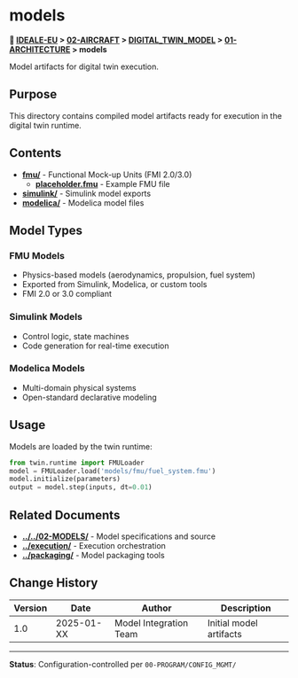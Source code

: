 # models

**📍 [IDEALE-EU](../../../../) > [02-AIRCRAFT](../../../) > [DIGITAL_TWIN_MODEL](../../) > [01-ARCHITECTURE](../) > models**

Model artifacts for digital twin execution.

## Purpose

This directory contains compiled model artifacts ready for execution in the digital twin runtime.

## Contents

- **[fmu/](fmu/)** - Functional Mock-up Units (FMI 2.0/3.0)
  - **[placeholder.fmu](fmu/placeholder.fmu)** - Example FMU file
- **[simulink/](simulink/)** - Simulink model exports
- **[modelica/](modelica/)** - Modelica model files

## Model Types

### FMU Models
- Physics-based models (aerodynamics, propulsion, fuel system)
- Exported from Simulink, Modelica, or custom tools
- FMI 2.0 or 3.0 compliant

### Simulink Models
- Control logic, state machines
- Code generation for real-time execution

### Modelica Models
- Multi-domain physical systems
- Open-standard declarative modeling

## Usage

Models are loaded by the twin runtime:
```python
from twin.runtime import FMULoader
model = FMULoader.load('models/fmu/fuel_system.fmu')
model.initialize(parameters)
output = model.step(inputs, dt=0.01)
```

## Related Documents

- **[../../02-MODELS/](../../02-MODELS/)** - Model specifications and source
- **[../execution/](../execution/)** - Execution orchestration
- **[../packaging/](../packaging/)** - Model packaging tools

## Change History

| Version | Date | Author | Description |
|---------|------|--------|-------------|
| 1.0 | 2025-01-XX | Model Integration Team | Initial model artifacts |

---

**Status**: Configuration-controlled per `00-PROGRAM/CONFIG_MGMT/`
